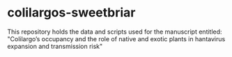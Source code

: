 # colilargos-sweetbriar

This repository holds the data and scripts used for the manuscript entitled: "Colilargo’s occupancy and the role of native and exotic plants in hantavirus expansion and transmission risk"
